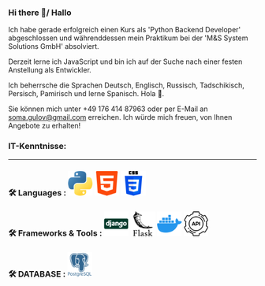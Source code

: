 ### Hi there 👋/ Hallo

Ich habe gerade erfolgreich einen Kurs als 'Python Backend Developer' abgeschlossen und währenddessen mein Praktikum bei der 'M&S System Solutions GmbH' absolviert.

Derzeit lerne ich JavaScript und bin ich auf der Suche nach einer festen Anstellung als Entwickler.

Ich beherrsche die Sprachen Deutsch, Englisch, Russisch, Tadschikisch, Persisch, Pamirisch und lerne Spanisch. Hola 👋.

Sie können mich unter +49 176 414 87963 oder per E-Mail an soma.gulov@gmail.com erreichen. Ich würde mich freuen, von Ihnen Angebote zu erhalten!

### IT-Kenntnisse: 

---
### :hammer_and_wrench: Languages :  <img alt="Python" src="icons\python.png" width="50" height="50"> <img src="icons\html-5.png" width="50" height="50"> <img src="icons\css-3.png" width="50" height="50">



### :hammer_and_wrench: Frameworks & Tools :   <img src="icons\django.png" width="50" height="50"> <img src="icons\flask.png" width="50" height="50"> <img src="icons\docker.png" width="50" height="50"> <img src="icons\api.png" width="50" height="50">



### :hammer_and_wrench: DATABASE :   <img src="icons\postgresql.png" width="50" height="50">


<!--
**Pomiray92/Pomiray92** is a ✨ _special_ ✨ repository because its `README.md` (this file) appears on your GitHub profile.

Here are some ideas to get you started:

- 🔭 I’m currently working on ...
- 🌱 I’m currently learning ...
- 👯 I’m looking to collaborate on ...
- 🤔 I’m looking for help with ...
- 💬 Ask me about ...
- 📫 How to reach me: ...
- 😄 Pronouns: ...
- ⚡ Fun fact: ...
-->
